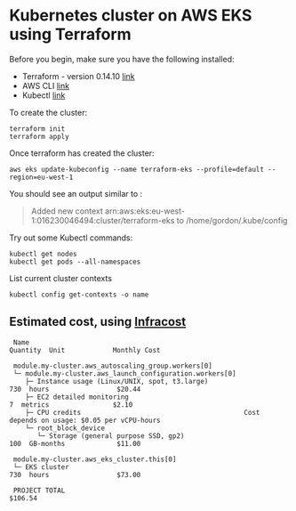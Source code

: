 # Kubernetes cluster on AWS EKS using Terraform

Before you begin, make sure you have the following installed:

* Terraform - version 0.14.10 [link](https://www.terraform.io/downloads.html)
* AWS CLI [link](https://docs.aws.amazon.com/cli/latest/userguide/cli-chap-welcome.html)
* Kubectl [link](https://kubernetes.io/docs/tasks/tools/)

To create the cluster:

```
terraform init
terraform apply
```

Once terraform has created the cluster:

```
aws eks update-kubeconfig --name terraform-eks --profile=default --region=eu-west-1
```

You should see an output similar to :

> Added new context arn:aws:eks:eu-west-1:016230046494:cluster/terraform-eks to /home/gordon/.kube/config

Try out some Kubectl commands:

```
kubectl get nodes
kubectl get pods --all-namespaces
```

List current cluster contexts

```
kubectl config get-contexts -o name
```

## Estimated cost, using [Infracost](https://github.com/infracost/infracost)

```
 Name                                                           Quantity  Unit            Monthly Cost

 module.my-cluster.aws_autoscaling_group.workers[0]
 └─ module.my-cluster.aws_launch_configuration.workers[0]
    ├─ Instance usage (Linux/UNIX, spot, t3.large)                   730  hours                 $20.44
    ├─ EC2 detailed monitoring                                         7  metrics                $2.10
    ├─ CPU credits                                         Cost depends on usage: $0.05 per vCPU-hours
    └─ root_block_device
       └─ Storage (general purpose SSD, gp2)                         100  GB-months             $11.00

 module.my-cluster.aws_eks_cluster.this[0]
 └─ EKS cluster                                                      730  hours                 $73.00

 PROJECT TOTAL                                                                                 $106.54
```

